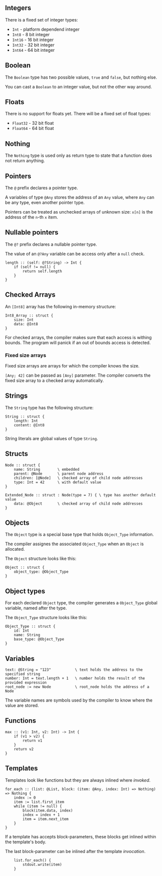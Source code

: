 ## Integers

There is a fixed set of integer types:
- `Int` - platform dependend integer
- `Int8` - 8 bit integer
- `Int16` - 16 bit integer
- `Int32` - 32 bit integer
- `Int64` - 64 bit integer

## Boolean

The `Boolean` type has two possible values, `true` and `false`, but nothing else.

You can cast a `Boolean` to an integer value, but not the other way around. 

## Floats

There is no support for floats yet.
There will be a fixed set of float types:
- `Float32` - 32 bit float
- `Float64` - 64 bit float

## Nothing

The `Nothing` type is used only as return type to state that a function does not return anything.

## Pointers

The `@` prefix declares a pointer type.

A variables of type `@Any` stores the address of an `Any` value, where `Any` can be any type, even
another pointer type.

Pointers can be treated as unchecked arrays of unknown size: `x[n]` is the address of the `n`-th
`x` item.

## Nullable pointers

The `@?` prefix declares a nullable pointer type.

The value of an `@?Any` variable can be access only after a `null` check.

```
length :: (self: @?String) -> Int {
    if (self != null) {
        return self.length
    }
}
```

## Checked Arrays

An `[Int8]` array has the following in-memory structure:

```
Int8_Array :: struct {
    size: Int
    data: @Int8
}
```

For checked arrays, the compiler makes sure that each access is withing bounds. The program will
panick if an out of bounds access is detected.

### Fixed size arrays

Fixed size arrays are arrays for which the compiler knows the size.

`[Any; 42]` can be passed as `[Any]` parameter. The compiler converts the fixed size array to a
checked array automatically.

## Strings

The `String` type has the following structure:

```
String :: struct {
    length: Int
    content: @Int8
}
```

String literals are global values of type `String`.

## Structs

```
Node :: struct {
    name: String        \ embedded
    parent: @Node       \ parent node address
    children: [@Node]   \ checked array of child node addresses
    type: Int = 42      \ with default value
}
```

```
Extended_Node :: struct : Node(type = 7) { \ type has another default value
    data: @Object       \ checked array of child node addresses
}
```

## Objects

The `Object` type is a special base type that holds `Object_Type` information.

The compiler assignes the associated `Object_Type` when an `Object` is allocated.

The `Object` structure looks like this:

```
Object :: struct {
    object_type: @Object_Type
}
```

## Object types

For each declared `Object` type, the compiler generates a `Object_Type` global variable, named after
the type.

The `Object_Type` structure looks like this:

```
Object_Type :: struct {
    id: Int
    name: String
    base_type: @Object_Type
}
```

## Variables

```
text: @String = "123"           \ text holds the address to the specified string
number: Int = text.length + 1   \ number holds the result of the provided expression
root_node := new Node           \ root_node holds the address of a Node
```

The variable names are symbols used by the compiler to know where the value are stored.

## Functions

```
max :: (v1: Int, v2: Int) -> Int {
    if (v1 > v2) {
        return v1
    }
    return v2
}
```

## Templates

Templates look like functions but they are always inlined where _invoked_.

```
for_each :: (list: @List, block: (item: @Any, index: Int) => Nothing) => Nothing {
    index := 0
    item := list.first_item
    while (item != null) {
        block(item.data, index)
        index = index + 1
        item = item.next_item
    }
}
```

If a template has accepts block-parameters, these blocks get inlined within the template's body.

The last block-parameter can be inlined after the template _invocation_.

```
    list.for_each() {
        stdout.write(item)
    }
```
